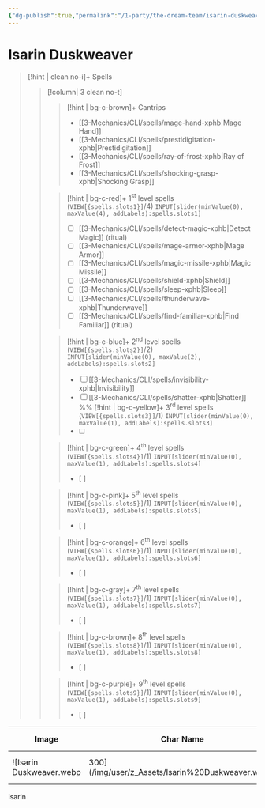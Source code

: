 ```yaml
---
{"dg-publish":true,"permalink":"/1-party/the-dream-team/isarin-duskweaver/","tags":["player"],"created":"2025-03-08T15:08:51.252-05:00","updated":"2025-03-25T22:50:34.462-04:00"}
---
```


# Isarin Duskweaver

> [!hint | clean no-i]+ Spells
>> [!column| 3 clean no-t]
>>> [!hint | bg-c-brown]+ Cantrips
>>> -  [[3-Mechanics/CLI/spells/mage-hand-xphb\|Mage Hand]]
>>> - [[3-Mechanics/CLI/spells/prestidigitation-xphb\|Prestidigitation]]
>>> - [[3-Mechanics/CLI/spells/ray-of-frost-xphb\|Ray of Frost]]
>>> - [[3-Mechanics/CLI/spells/shocking-grasp-xphb\|Shocking Grasp]]
>>
>>> [!hint | bg-c-red]+ 1<sup>st</sup> level spells (`VIEW[{spells.slots1}]`/4) 
>>> `INPUT[slider(minValue(0), maxValue(4), addLabels):spells.slots1]`
>>> - [ ] [[3-Mechanics/CLI/spells/detect-magic-xphb\|Detect Magic]] (ritual)
>>> - [ ] [[3-Mechanics/CLI/spells/mage-armor-xphb\|Mage Armor]]
>>> - [ ] [[3-Mechanics/CLI/spells/magic-missile-xphb\|Magic Missile]]
>>> - [ ] [[3-Mechanics/CLI/spells/shield-xphb\|Shield]]
>>> - [ ] [[3-Mechanics/CLI/spells/sleep-xphb\|Sleep]]
>>> - [ ] [[3-Mechanics/CLI/spells/thunderwave-xphb\|Thunderwave]]
>>> - [ ] [[3-Mechanics/CLI/spells/find-familiar-xphb\|Find Familiar]] (ritual)
>>
>>> [!hint | bg-c-blue]+ 2<sup>nd</sup> level spells (`VIEW[{spells.slots2}]`/2)  
>>> `INPUT[slider(minValue(0), maxValue(2), addLabels):spells.slots2]`
>>> - [ ] [[3-Mechanics/CLI/spells/invisibility-xphb\|Invisibility]]
>>> - [ ]  [[3-Mechanics/CLI/spells/shatter-xphb\|Shatter]]
>>%%
>>> [!hint | bg-c-yellow]+ 3<sup>rd</sup> level spells (`VIEW[{spells.slots3}]`/1) 
>>> `INPUT[slider(minValue(0), maxValue(1), addLabels):spells.slots3]`
>>> - [ ] 
>>
>>> [!hint | bg-c-green]+ 4<sup>th</sup> level spells (`VIEW[{spells.slots4}]`/1) 
>>> `INPUT[slider(minValue(0), maxValue(1), addLabels):spells.slots4]`
>>> - [ ] 
>>
>>> [!hint | bg-c-pink]+ 5<sup>th</sup> level spells (`VIEW[{spells.slots5}]`/1) 
>>> `INPUT[slider(minValue(0), maxValue(1), addLabels):spells.slots5]`
>>> - [ ] 
>>
>>> [!hint | bg-c-orange]+ 6<sup>th</sup> level spells (`VIEW[{spells.slots6}]`/1) 
>>> `INPUT[slider(minValue(0), maxValue(1), addLabels):spells.slots6]`
>>> - [ ] 
>>
>>> [!hint | bg-c-gray]+ 7<sup>th</sup> level spells (`VIEW[{spells.slots7}]`/1) 
>>> `INPUT[slider(minValue(0), maxValue(1), addLabels):spells.slots7]`
>>> - [ ] 
>>
>>> [!hint | bg-c-brown]+ 8<sup>th</sup> level spells (`VIEW[{spells.slots8}]`/1) 
>>> `INPUT[slider(minValue(0), maxValue(1), addLabels):spells.slots8]`
>>> - [ ] 
>>
>>> [!hint | bg-c-purple]+ 9<sup>th</sup> level spells (`VIEW[{spells.slots9}]`/1) 
>>> `INPUT[slider(minValue(0), maxValue(1), addLabels):spells.slots9]`
>>> - [ ] 
>>


| Image                            | Char Name         | Player Name    | Class         | Race         | Level         |
| -------------------------------- | ----------------- | -------------- | ------------- | ------------ | ------------- |
| ![Isarin Duskweaver.webp|300](/img/user/z_Assets/Isarin%20Duskweaver.webp) | Isarin Duskweaver | Finn | [[3-Mechanics/CLI/classes/wizard-xphb\|Wizard]] | High Elf | 3 |
isarin